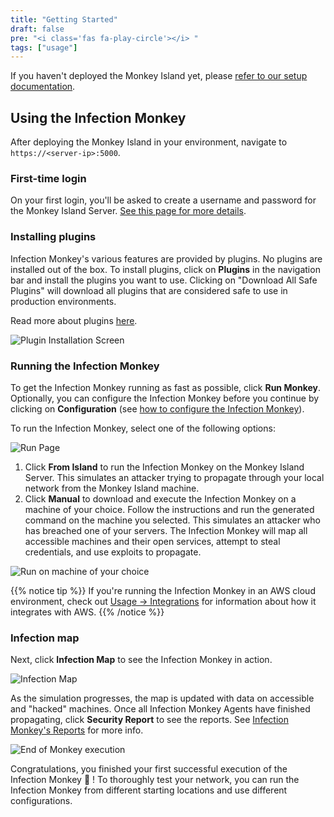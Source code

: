 ```yaml
---
title: "Getting Started"
draft: false
pre: "<i class='fas fa-play-circle'></i> "
tags: ["usage"]
---
```



<!-- TODO: Update screenshots -->

If you haven't deployed the Monkey Island yet, please [refer to our setup documentation](/setup).

## Using the Infection Monkey

After deploying the Monkey Island in your environment, navigate to `https://<server-ip>:5000`.

### First-time login

On your first login, you'll be asked to create a username and password for the Monkey Island Server. [See this page for more details](../../setup/accounts-and-security).

### Installing plugins

Infection Monkey's various features are provided by plugins. No plugins are installed out of the box. To install plugins, click on **Plugins** in the navigation bar and install the plugins you want to use. Clicking on "Download All Safe Plugins" will download all plugins that are considered safe to use in production environments.

Read more about plugins [here](/features/plugins).

![Plugin Installation Screen](/images/island/plugins-page/plugin-installation.PNG "Plugin Installation")

### Running the Infection Monkey

To get the Infection Monkey running as fast as possible, click **Run Monkey**. Optionally, you can configure the Infection Monkey before you continue by clicking on **Configuration** (see [how to configure the Infection Monkey](../configuration)).

To run the Infection Monkey, select one of the following options:

![Run Page](/images/island/run-monkey-page/run-monkey.png "Run Page")

1. Click **From Island** to run the Infection Monkey on the Monkey Island Server. This simulates an attacker trying to propagate through your local network from the Monkey Island machine.
2. Click **Manual**  to download and execute the Infection Monkey on a machine of your choice.
Follow the instructions and run the generated command on the machine you selected. This simulates an attacker who has breached one of your servers. The Infection Monkey will map all accessible machines and their open services, attempt to steal credentials, and use exploits to propagate.

![Run on machine of your choice](/images/island/run-monkey-page/run-monkey-on-machine.png "Run on machine of your choice")

{{% notice tip %}}
If you're running the Infection Monkey in an AWS cloud environment, check out [Usage -> Integrations](../../usage/integrations) for information about how it integrates with AWS.
{{% /notice %}}

### Infection map

Next, click **Infection Map** to see the Infection Monkey in action.

![Infection Map](/images/island/infection-map-page/infection-map.png "Infection Map")

As the simulation progresses, the map is updated with data on accessible and "hacked" machines. Once
all Infection Monkey Agents have finished propagating, click **Security Report** to see the reports. See [Infection Monkey's Reports](/features/reports) for more info.

![End of Monkey execution](/images/island/infection-map-page/infection-map-with-arrow-to-report.png "End of Monkey execution")

Congratulations, you finished your first successful execution of the Infection Monkey 🎉 ! To thoroughly test your network, you can run the Infection Monkey from different starting locations and use different configurations.
